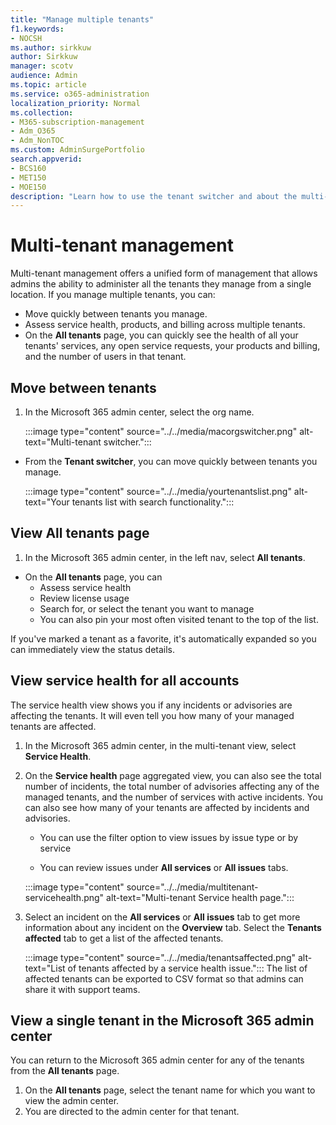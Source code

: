 ```yaml
---
title: "Manage multiple tenants"
f1.keywords:
- NOCSH
ms.author: sirkkuw
author: Sirkkuw
manager: scotv
audience: Admin
ms.topic: article
ms.service: o365-administration
localization_priority: Normal
ms.collection: 
- M365-subscription-management 
- Adm_O365
- Adm_NonTOC
ms.custom: AdminSurgePortfolio
search.appverid:
- BCS160
- MET150
- MOE150
description: "Learn how to use the tenant switcher and about the multi-tenant views."
---
```


# Multi-tenant management

Multi-tenant management offers a unified form of management that allows admins the ability to administer all the tenants they manage from a single location. If you manage multiple tenants, you can:

- Move quickly between tenants you manage.
- Assess service health, products, and billing across multiple tenants.
- On the **All tenants** page, you can quickly see the health of all your tenants' services, any open service requests, your products and billing, and the number of users in that tenant.


## Move between tenants

1. In the Microsoft 365 admin center, select the org name.

    :::image type="content" source="../../media/macorgswitcher.png" alt-text="Multi-tenant switcher.":::

- From the **Tenant switcher**, you can move quickly between tenants you manage.

    :::image type="content" source="../../media/yourtenantslist.png" alt-text="Your tenants list with search functionality.":::

## View All tenants page

1. In the Microsoft 365 admin center, in the left nav, select **All tenants**.
- On the **All tenants** page, you can
  - Assess service health
  - Review license usage
  - Search for, or select the tenant you want to manage
  - You can also pin your most often visited tenant to the top of the list.


If you've marked a tenant as a favorite, it's automatically expanded so you can immediately view the status details.

## View service health for all accounts

The service health view shows you if any incidents or advisories are affecting the tenants. It will even tell you how many of your managed tenants are affected.

1. In the Microsoft 365 admin center, in the multi-tenant view, select **Service Health**.
2. On the **Service health** page aggregated view, you can also see the total number of incidents, the total number of advisories affecting any of the managed tenants, and the number of services with active incidents. You can also see how many of your tenants are affected by incidents and advisories.
    
    - You can use the filter option to view issues by issue type or by service

    - You can review issues under **All services** or **All issues** tabs.

    :::image type="content" source="../../media/multitenant-servicehealth.png" alt-text="Multi-tenant Service health page.":::
1. Select an incident on the **All services** or **All issues** tab to get more information about any incident on the **Overview** tab. Select the **Tenants affected** tab to get a list of the affected tenants.

    :::image type="content" source="../../media/tenantsaffected.png" alt-text="List of tenants affected by a service health issue.":::
The list of affected tenants can be exported to CSV format so that admins can share it with support teams.

## View a single tenant in the Microsoft 365 admin center

You can return to the Microsoft 365 admin center for any of the tenants from the **All tenants** page.

1. On the **All tenants** page, select the tenant name for which you want to view the admin center.
2. You are directed to the admin center for that tenant.